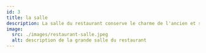```yaml
---
id: 3
title: la salle
description: La salle du restaurant conserve le charme de l'ancien et son décor rétro.
image:
  src: ./images/restaurant-salle.jpeg
  alt: description de la grande salle du restaurant
---
```

